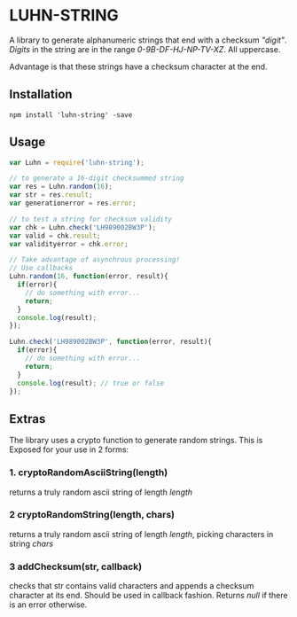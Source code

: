 # LUHN-STRING
A library to generate alphanumeric strings that end with a checksum _"digit"_. _Digits_ in the string are in the range _0-9B-DF-HJ-NP-TV-XZ_. All uppercase.

Advantage is that these strings have a checksum character at the end.

## Installation
```terminal
npm install 'luhn-string' -save
```

## Usage
```javascript
var Luhn = require('luhn-string');

// to generate a 16-digit checksummed string
var res = Luhn.random(16);
var str = res.result;
var generationerror = res.error;

// to test a string for checksum validity
var chk = Luhn.check('LH989002BW3P');
var valid = chk.result;
var validityerror = chk.error;

// Take advantage of asynchrous processing!
// Use callbacks
Luhn.random(16, function(error, result){
  if(error){
    // do something with error...
    return;
  }
  console.log(result);
});

Luhn.check('LH989002BW3P', function(error, result){
  if(error){
    // do something with error...
    return;
  }
  console.log(result); // true or false
});


```

## Extras
The library uses a crypto function to generate random strings. This is Exposed for your use in 2 forms:
### 1. cryptoRandomAsciiString(length)
returns a truly random ascii string of length _length_

### 2 cryptoRandomString(length, chars)
returns a truly random ascii string of length _length_, picking characters in string _chars_

### 3 addChecksum(str, callback)
checks that str contains valid characters and appends a checksum character at its end. Should be used in callback fashion. Returns *null* if there is an error otherwise.